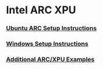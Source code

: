 # Intel ARC XPU

### <a href="https://github.com/mrchanche/pub/tree/main/system-setup">Ubuntu ARC Setup Instructions</a>

### <a href="xpu-win11.md">Windows Setup Instructions</a>

### <a href="examples/">Additional ARC/XPU Examples</a>